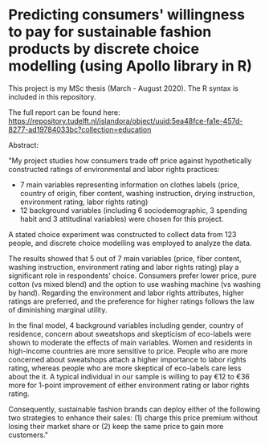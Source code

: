 # Predicting consumers' willingness to pay for sustainable fashion products by discrete choice modelling (using Apollo library in R)

This project is my MSc thesis (March - August 2020). The R syntax is included in this repository.

The full report can be found here:
https://repository.tudelft.nl/islandora/object/uuid:5ea48fce-fa1e-457d-8277-ad19784033bc?collection=education


Abstract:


"My project studies how consumers trade off price against hypothetically constructed ratings of environmental and labor rights practices:
- 7 main variables representing information on clothes labels (price, country of origin, fiber content, washing instruction, drying instruction, environment rating, labor rights rating)
- 12 background variables (including 6 sociodemographic, 3 spending habit and 3 attitudinal variables) were chosen for this project. 


A stated choice experiment was constructed to collect data from 123 people, and discrete choice modelling was employed to analyze the data. 


The results showed that 5 out of 7 main variables (price, fiber content, washing instruction, environment rating and labor rights rating) play a significant role in respondents’ choice. Consumers prefer lower price, pure cotton (vs mixed blend) and the option to use washing machine (vs washing by hand). Regarding the environment and labor rights attributes, higher ratings are preferred, and the preference for higher ratings follows the law of diminishing marginal utility. 


In the final model, 4 background variables including gender, country of residence, concern about sweatshops and skepticism of eco-labels were shown to moderate the effects of main variables. Women and residents in high-income countries are more sensitive to price. People who are more concerned about sweatshops attach a higher importance to labor rights rating, whereas people who are more skeptical of eco-labels care less about the it. A typical individual in our sample is willing to pay €12 to €36 more for 1-point improvement of either environment rating or labor rights rating. 


Consequently, sustainable fashion brands can deploy either of the following two strategies to enhance their sales: (1) charge this price premium without losing their market share or (2) keep the same price to gain more customers."

